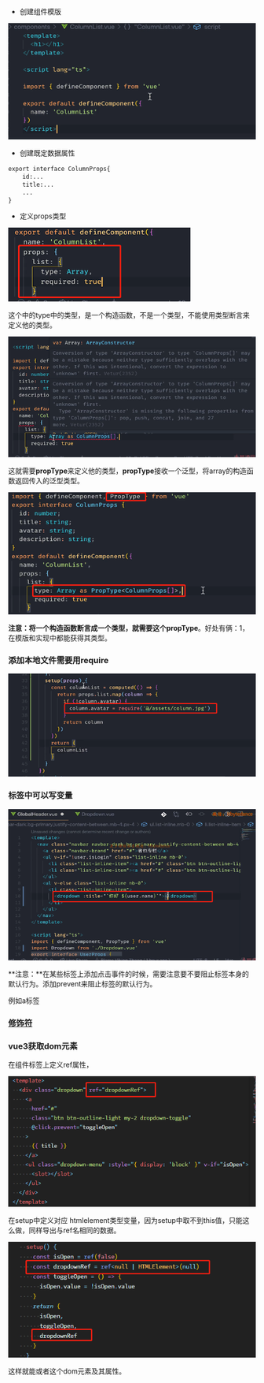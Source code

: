 - 创建组件模版

![image-20210222144117427]( media\image-20210222144117427.png) 

- 创建既定数据属性

```
export interface ColumnProps{
	id:...
	title:...
	... 
}
```

- 定义props类型

![image-20210222152927630]( media\image-20210222152927630.png) 

这个中的type中的类型，是一个构造函数，不是一个类型，不能使用类型断言来定义他的类型。

![image-20210222153138661]( media\image-20210222153138661.png)

这就需要**propType**来定义他的类型，**propType**接收一个泛型，将array的构造函数返回传入的泛型类型。

![image-20210222153434932]( media\image-20210222153434932.png) 

**注意：**将一个构造函数断言成一个类型，就需要这个**propType**。好处有俩：1，在模版和实现中都能获得其类型。

### **添加本地文件需要用require**

![image-20210222195419079]( media\image-20210222195419079.png) 

### 标签中可以写变量

![image-20210223153659013]( media\image-20210223153659013.png) 

**注意：**在某些标签上添加点击事件的时候，需要注意要不要阻止标签本身的默认行为。添加prevent来阻止标签的默认行为。

例如a标签

### [修饰符](https://cn.vuejs.org/v2/guide/events.html#%E4%BA%8B%E4%BB%B6%E4%BF%AE%E9%A5%B0%E7%AC%A6)

### vue3获取dom元素

在组件标签上定义ref属性，

![image-20210223200231169]( media\image-20210223200231169.png) 

在setup中定义对应 htmlelement类型变量，因为setup中取不到this值，只能这么做，同样导出与ref名相同的数据。

![image-20210223200403223]( media\image-20210223200403223.png) 

这样就能或者这个dom元素及其属性。
